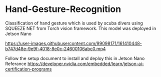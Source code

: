 # Hand-Gesture-Recognition
Classification of hand gesture which is used by scuba divers using SQUEEZE NET from Torch vision framework. This model was deployed in Jetson Nano



https://user-images.githubusercontent.com/99098171/161410448-b747d48e-9e9f-4018-8e0c-24600106abc0.mp4



Follow the setup document to install and deploy this in Jetson Nano
<br />Referance 
https://developer.nvidia.com/embedded/learn/jetson-ai-certification-programs
